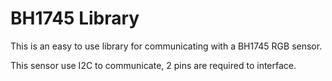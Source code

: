 # BH1745 Library

This is an easy to use library for communicating with a BH1745 RGB sensor.

This sensor use I2C to communicate, 2 pins are required to interface.